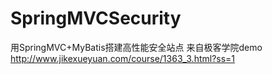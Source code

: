 # SpringMVCSecurity
用SpringMVC+MyBatis搭建高性能安全站点
 来自极客学院demo
 http://www.jikexueyuan.com/course/1363_3.html?ss=1
